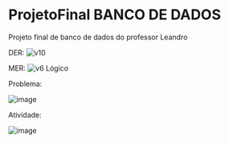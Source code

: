 # ProjetoFinal BANCO DE DADOS
 Projeto final de banco de dados do professor Leandro

DER:
![v10](https://user-images.githubusercontent.com/67654551/144717803-ea1866aa-3745-4d78-9b4d-2492c0f24d5d.jpg)

MER:
![v6 Lógico](https://user-images.githubusercontent.com/67654551/144717807-bcacf025-4a1e-4084-8261-705d06338d2a.jpg)

Problema: 

![image](https://user-images.githubusercontent.com/67654551/144717839-4b9c3a71-ff01-4286-8fa8-82f5cb08849b.png)


Atividade:

![image](https://user-images.githubusercontent.com/67654551/144717851-580cbdf0-b713-4ce2-a518-82d8b7dfb7d3.png)

